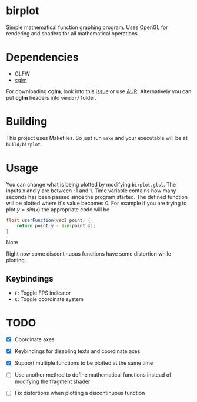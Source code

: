 # birplot
Simple mathematical function graphing program. Uses OpenGL for rendering and shaders for all mathematical operations.

# Dependencies
- GLFW
- [cglm](https://github.com/recp/cglm)

For downloading **cglm**, look into this [issue](https://github.com/recp/cglm/issues/47) or use [AUR](https://aur.archlinux.org/packages/cglm). Alternatively you can put **cglm** headers into `vendor/` folder.

# Building
This project uses Makefiles. So just run `make` and your executable will be at `build/birplot`.

# Usage
You can change what is being plotted by modifying `birplot.glsl`. The inputs x and y are between -1 and 1. Time variable contains how many seconds has been passed since the program started. The defined function will be plotted where it's value becomes 0. For example if you are trying to plot $y = sin(x)$ the appropriate code will be
```glsl
float userFunction(vec2 point) {
    return point.y - sin(point.x);
}
```

> [!NOTE]
> Right now some discontinuous functions have some distortion while plotting.

## Keybindings
- `F`: Toggle FPS indicator
- `C`: Toggle coordinate system

# TODO
- [x] Coordinate axes
- [x] Keybindings for disabling texts and coordinate axes
- [x] Support multiple functions to be plotted at the same time
- [ ] Use another method to define mathematical functions instead of modifying the fragment shader
- [ ] Fix distortions when plotting a discontinuous function

